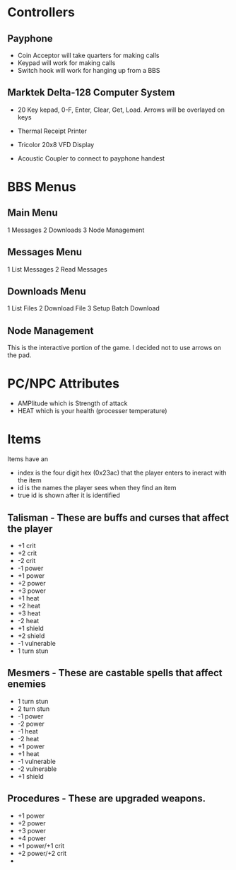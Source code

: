# Controllers
## Payphone
- Coin Acceptor will take quarters for making calls
- Keypad will work for making calls
- Switch hook will work for hanging up from a BBS

## Marktek Delta-128 Computer System
- 20 Key kepad, 0-F, Enter, Clear, Get, Load. Arrows will be overlayed on keys
  
- Thermal Receipt Printer
- Tricolor 20x8 VFD Display
- Acoustic Coupler to connect to payphone handest

# BBS Menus
## Main Menu
1 Messages
2 Downloads
3 Node Management

## Messages Menu
1 List Messages
2 Read Messages

## Downloads Menu
1 List Files
2 Download File
3 Setup Batch Download

## Node Management
This is the interactive portion of the game. I decided not to use arrows on the pad.

# PC/NPC Attributes
- AMPlitude which is Strength of attack
- HEAT which is your health (processer temperature)

# Items
Items have an 
- index is the four digit hex (0x23ac) that the player enters to ineract with the item
- id is the names the player sees when they find an item
- true id is shown after it is identified

## Talisman - These are buffs and curses that affect the player
- +1 crit
- +2 crit
- -2 crit
- -1 power
- +1 power
- +2 power
- +3 power
- +1 heat
- +2 heat
- +3 heat
- -2 heat
- +1 shield
- +2 shield
- -1 vulnerable
- 1 turn stun 
## Mesmers - These are castable spells that affect enemies
- 1 turn stun
- 2 turn stun
- -1 power
- -2 power
- -1 heat
- -2 heat
- +1 power
- +1 heat
- -1 vulnerable
- -2 vulnerable
- +1 shield
## Procedures - These are upgraded weapons.
- +1 power
- +2 power
- +3 power
- +4 power
- +1 power/+1 crit
- +2 power/+2 crit
- 
